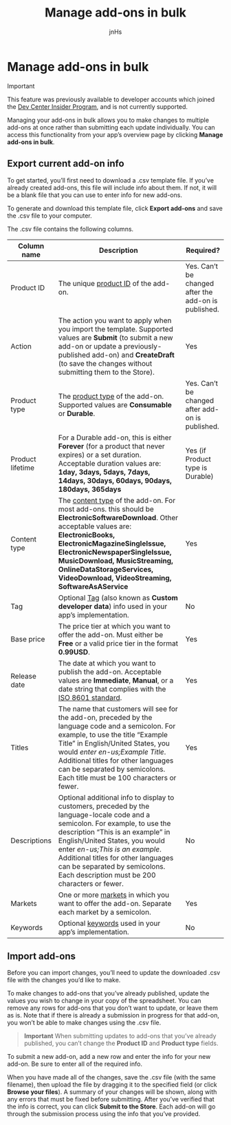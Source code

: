 ﻿---
author: jnHs
Description: Managing your add-ons in bulk allows you to make changes to multiple add-ons at once rather than submitting each update individually.
title: Manage add-ons in bulk
ms.author: wdg-dev-content
ms.date: 08/03/2017
ms.topic: article
ms.prod: windows
ms.technology: uwp
keywords: windows 10, uwp
ms.assetid: 6d1ffcc1-b3c6-4e2f-8fbe-d243b20a6272
---

# Manage add-ons in bulk

> [!IMPORTANT]
> This feature was previously available to developer accounts which joined the [Dev Center Insider Program](dev-center-insider-program.md), and is not currently supported.

Managing your add-ons in bulk allows you to make changes to multiple add-ons at once rather than submitting each update individually. You can access this functionality from your app’s overview page by clicking **Manage add-ons in bulk**.

## Export current add-on info

To get started, you’ll first need to download a .csv template file. If you’ve already created add-ons, this file will include info about them. If not, it will be a blank file that you can use to enter info for new add-ons.

To generate and download this template file, click **Export add-ons** and save the .csv file to your computer.

The .csv file contains the following columns. 

| Column name               | Description                            | Required?      |
|---------------------------|----------------------------------|----------------------|
| Product ID	|  The unique [product ID](set-your-add-on-product-id.md#product-id) of the add-on.  | Yes. Can’t be changed after the add-on is published. |
| Action |The action you want to apply when you import the template. Supported values are **Submit** (to submit a new add-on or update a previously-published add-on) and **CreateDraft** (to save the changes without submitting them to the Store). |	 Yes |
| Product type	| The [product type](set-your-add-on-product-id.md#product-type) of the add-on. Supported values are **Consumable** or **Durable**. |	Yes. Can’t be changed after add-on is published. |
| Product lifetime	| For a Durable add-on, this is either **Forever** (for a product that never expires) or a set duration. Acceptable duration values are: **1day, 3days, 5days, 7days, 14days, 30days, 60days, 90days, 180days, 365days**	| Yes (if Product type is Durable) |
| Content type	| The [content type](enter-add-on-properties.md#content-type) of the add-on. For most add-ons. this should be **ElectronicSoftwareDownload**. Other acceptable values are: **ElectronicBooks, ElectronicMagazineSingleIssue, ElectronicNewspaperSingleIssue, MusicDownload, MusicStreaming, OnlineDataStorageServices, VideoDownload, VideoStreaming, SoftwareAsAService** |	Yes |
| Tag	| Optional [Tag](enter-add-on-properties.md#custom-developer-data) (also known as **Custom developer data**) info used in your app’s implementation. | No |
| Base price	| The price tier at which you want to offer the add-on. Must either be **Free** or a valid price tier in the format **0.99USD**. |	Yes |
| Release date	| The date at which you want to publish the add-on. Acceptable values are **Immediate**, **Manual**, or a date string that complies with the [ISO 8601 standard](http://go.microsoft.com/fwlink/p/?LinkId=817237). | Yes |
| Titles	| The name that customers will see for the add-on, preceded by the language code and a semicolon. For example, to use the title “Example Title” in English/United States, you would *enter en-us;Example Title*. Additional titles for other languages can be separated by semicolons. Each title must be 100 characters or fewer. 	| Yes |
|Descriptions	| Optional additional info to display to customers, preceded by the language-locale code and a semicolon. For example, to use the description “This is an example” in English/United States, you would enter *en-us;This is an example*. Additional titles for other languages can be separated by semicolons. Each description must be 200 characters or fewer.	| No |
| Markets |	One or more [markets](define-pricing-and-market-selection.md#windows-store-consumer-markets) in which you want to offer the add-on. Separate each market by a semicolon. |	Yes |
|Keywords |	Optional [keywords](enter-add-on-properties.md#keywords) used in your app’s implementation. | No |

## Import add-ons

Before you can import changes, you’ll need to update the downloaded .csv file with the changes you’d like to make.

To make changes to add-ons that you’ve already published, update the values you wish to change in your copy of the spreadsheet. You can remove any rows for add-ons that you don’t want to update, or leave them as is. Note that if there is already a submission in progress for that add-on, you won’t be able to make changes using the .csv file.

> **Important** When submitting updates to add-ons that you’ve already published, you can’t change the **Product ID** and **Product type** fields.

To submit a new add-on, add a new row and enter the info for your new add-on. Be sure to enter all of the required info. 

When you have made all of the changes, save the .csv file (with the same filename), then upload the file by dragging it to the specified field (or click **Browse your files**). A summary of your changes will be shown, along with any errors that must be fixed before submitting. After you’ve verified that the info is correct, you can click **Submit to the Store**. Each add-on will go through the submission process using the info that you’ve provided.

